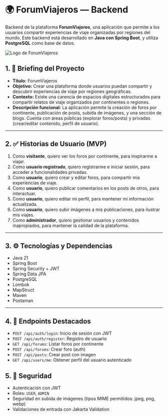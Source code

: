 # 🌍 ForumViajeros — Backend

Backend de la plataforma **ForumViajeros**, una aplicación que permite a los usuarios compartir experiencias de viaje organizadas por regiones del mundo. Este backend está desarrollado en **Java con Spring Boot**, y utiliza **PostgreSQL** como base de datos.

![Logo de ForumViajeros](./assets/logo.png)


## 1. 📌 Briefing del Proyecto

* **Título:** ForumViajeros
* **Objetivo:** Crear una plataforma donde usuarios puedan compartir y descubrir experiencias de viaje por regiones geográficas.
* **Contexto:** Existe una carencia de espacios digitales estructurados para compartir relatos de viaje organizados por continentes o regiones.
* **Descripción funcional:** La aplicación permite la creación de foros por continente, publicación de posts, subida de imágenes, y una sección de blogs. Cuenta con áreas públicas (explorar foros/posts) y privadas (crear/editar contenido, perfil de usuario).

---

## 2. ✅ Historias de Usuario (MVP)

1. Como **visitante**, quiero ver los foros por continente, para inspirarme a viajar.
2. Como **usuario registrado**, quiero registrarme e iniciar sesión, para acceder a funcionalidades privadas.
3. Como **usuario**, quiero crear y editar foros, para compartir mis experiencias de viaje.
4. Como **usuario**, quiero publicar comentarios en los posts de otros, para interactuar.
5. Como **usuario**, quiero editar mi perfil, para mantener mi información actualizada.
6. Como **usuario**, quiero subir imágenes a mis publicaciones, para ilustrar mis viajes.
7. Como **administrador**, quiero gestionar usuarios y contenidos inapropiados, para mantener la calidad de la plataforma.

---

## 3. ⚙️ Tecnologías y Dependencias

* Java 21
* Spring Boot
* Spring Security + JWT
* Spring Data JPA
* PostgreSQL
* Lombok
* MapStruct
* Maven
* Postaman

---

## 4. 📡 Endpoints Destacados

* `POST /api/auth/login`: Inicio de sesión con JWT
* `POST /api/auth/register`: Registro de usuario
* `GET /api/forums`: Listar foros por continente
* `POST /api/forums`: Crear foro (auth)
* `POST /api/posts`: Crear post con imagen
* `GET /api/users/me`: Obtener perfil del usuario autenticado

## 5. 🔐 Seguridad

* Autenticación con JWT
* Roles: `USER`, `ADMIN`
* Seguridad en subida de imágenes (tipos MIME permitidos: jpeg, png, webp)
* Validaciones de entrada con Jakarta Validation
